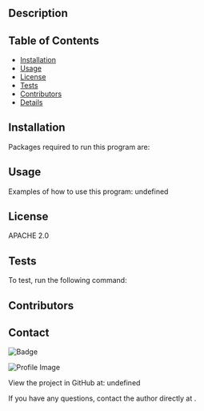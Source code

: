 # 

## Description 

## Table of Contents
- [Installation](#installation)
- [Usage](#usage)
- [License](#license)
- [Tests](#tests)
- [Contributors](#contributors)
- [Details](#details)
## Installation
Packages required to run this program are: 

## Usage
Examples of how to use this program: undefined
## License
APACHE 2.0
## Tests
To test, run the following command: 
## Contributors

## Contact

![Badge](https://img.shields.io/badge/Github--4cbbb9) 

![Profile Image](https://github.com/.png?size=50)

View the project in GitHub at: undefined

If you have any questions, contact the author directly at .